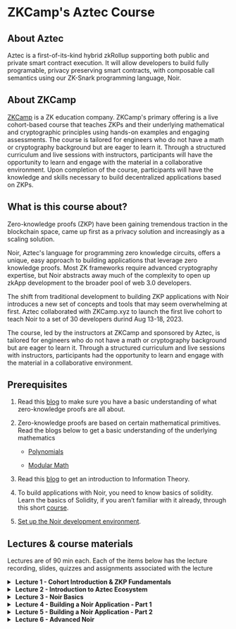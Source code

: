 # ZKCamp's Aztec Course

## About Aztec
Aztec is a first-of-its-kind hybrid zkRollup supporting both public and private smart contract execution.  It will allow developers to build fully programable, privacy preserving smart contracts, with composable call semantics using our ZK-Snark programming language, Noir.

## About ZKCamp
[ZKCamp](www.zkcamp.xyz) is a ZK education company. ZKCamp's primary offering is a live cohort-based course that teaches ZKPs and their underlying mathematical and cryptographic principles using hands-on examples and engaging assessments. The course is tailored for engineers who do not have a math or cryptography background but are eager to learn it. Through a structured curriculum and live sessions with instructors, participants will have the opportunity to learn and engage with the material in a collaborative environment. Upon completion of the course, participants will have the knowledge and skills necessary to build decentralized applications based on ZKPs.


## What is this course about?

Zero-knowledge proofs (ZKP) have been gaining tremendous traction in the blockchain space, came up first as a privacy solution and increasingly as a scaling solution.

Noir, Aztec's language for programming zero knowledge circuits, offers a unique, easy approach to building applications that leverage zero knowledge proofs. Most ZK frameworks require advanced cryptography expertise, but Noir abstracts away much of the complexity to open up zkApp development to the broader pool of web 3.0 developers.

The shift from traditional development to building ZKP applications with Noir introduces a new set of concepts and tools that may seem overwhelming at first. Aztec collaborated with ZKCamp.xyz to launch the first live cohort to teach Noir to a set of 30 developers durind Aug 13-18, 2023. 

 The course, led by the instructors at ZKCamp and sponsored by Aztec, is tailored for engineers who do not have a math or cryptography background but are eager to learn it. Through a structured curriculum and live sessions with instructors, participants had the opportunity to learn and engage with the material in a collaborative environment. 

## Prerequisites

1. Read this [blog](https://www.zkcamp.xyz/blog/what-is-a-zkp-anyway) to make sure you have a basic understanding of what zero-knowledge proofs are all about.
2. Zero-knowledge proofs are based on certain mathematical primitives. Read the blogs below to get a basic understanding of the underlying mathematics

    * [Polynomials](https://www.zkcamp.xyz/blog/you-cant-understand-zkps-without-understanding-polynomials)

    * [Modular Math](https://www.zkcamp.xyz/blog/why-we-use-modular-math-for-zero-knowledge-proofs)

3. Read this [blog](https://www.zkcamp.xyz/blog/information-theory) to get an introduction to Information Theory.

4. To build applications with Noir, you need to know basics of solidity. Learn the basics of Solidity, if you aren’t familiar with it already, through this short [course](https://cryptozombies.io/en/solidity).

5. [Set up the Noir development environment](https://noir-lang.org/getting_started/nargo_installation/#option-1-noirup).

## Lectures & course materials
Lectures are of 90 min each. Each of the items below has the lecture recording, slides, quizzes and assignments associated with the lecture

<details>
<summary><b>&nbsp;Lecture 1 - Cohort Introduction & ZKP Fundamentals</b></summary>
<br/>
It’s like the first day of school! This is when you will meet with your fellow ZKCampers who will be your ride or die for the next 1 week. We will also review the curriculum, set expectations, and cover some of the Zero-Knowledge Proofs fundamentals.

<br/>
<li><a href = "">Recording</a></li>
<li><a href = "https://docs.google.com/presentation/d/e/2PACX-1vR7nYLpmDcvo61PXX1t_uDdHjAFpAyJRAHYVSY0Ogzt6K6_eZgVZQAXRxIAQI4znf2gba2IE59trzCv/pub?start=false&loop=false&delayms=3000">Slides</a></li>
</details>

<details>
<summary><b>&nbsp;Lecture 2 - Introduction to Aztec Ecosystem</b></summary>
<br/>
We will introduce you to Noir, which is the private smart contract language that you will use to deploy apps on the Aztec network. You will also learn how Noir fits into the blockchain ecosystem and how it compares to some existing domain-specific languages like Circom.

<br/>
<li><a href = "">Recording</a></li>
<li><a href = "https://docs.google.com/presentation/d/13ZYuCStLETBojSshZ1NIorDFa3dqirvJKCE2yjoqCMY/preview?usp=embed_googleplus">Slides</a></li>
</details>

<details>
<summary><b>&nbsp;Lecture 3 - Noir Basics</b></summary>
<br/>
We will dive into the basics of the Noir language by walking through a collection of Noir programs which cover all the concepts of the language. You will also use these newly found skills to build a toy program with Noir.

<br/>
<li><a href = "">Recording</a></li>
<li><a href = "https://docs.google.com/presentation/d/e/2PACX-1vTRpVg9MbqNSwzHXsgJzWopxmbfPO3Lc-ZAeqA73hlrsj_B7LptI1_dDWXOwCNhjmRS48zHkTEpb4dY/pub?start=false&loop=false&delayms=3000">Slides</a></li>
<li><a href="./quiz/noir-basics.md">Quiz - Noir Basics</a></li>
<li><a href="https://github.com/ZKCamp/noir-toy-hashing-assignment">Assignment - Toy hashing alogrithm in Noir</a></li>
</details>

<details>
<summary><b>&nbsp;Lecture 4 - Building a Noir Application - Part 1</b></summary>
<br/>
Just knowing the Noir programming language is not enough. To build private and decentralized applications, you will learn how to setup a project, use Noir CLI, generate a verifier contract, and also integrate it with the frontend. By the end, you will be fully equipped to write and deploy Noir applications.

<br/>
<li><a href = "">Recording</a></li>
<li><a href = "https://docs.google.com/presentation/d/e/2PACX-1vRZXMqGfC627bK0zVODX6URgiZAhurbhxULWIgLzSigvuRmUJ4YmAP4Sv09fJ96lf-CPAG2uFPrweoY/pub?start=false&loop=false&delayms=3000">Slides</a></li>
<li> 
    Reading Material - Refer to the following branches of <a href="https://github.com/ZKCamp/noir-voting">this</a> repo
    <ul>
        <li><a href = "https://github.com/ZKCamp/noir-voting/tree/1-identity-commitments">1-identity-commitments</a></li>
        <li><a href = "https://github.com/ZKCamp/noir-voting/tree/2-merkle-trees">2-merkle-trees</a></li>
    </ul>

</li> 
</details>

<details>
<summary><b>&nbsp;Lecture 5 - Building a Noir Application - Part 2</b></summary>
<br/>
Part 2 of Building a Noir Application

<br/>
<li><a href = "">Recording</a></li>
<li><a href = "https://docs.google.com/presentation/d/e/2PACX-1vQ-L6f9yc-zoCPrkVuOPphsZC1H6HOU--N03AxR3lmDyE83mYCaB4gnA-BSuYOvBiHX6E_KXg-UpSjN/pub?start=false&loop=false&delayms=3000">Slides</a></li>
<li><a href = "https://github.com/ZKCamp/stealthdrop-assignment">Assignment - StealthDrop in Noir</a></li>
<li> 
    Reading Material - Refer to the following branches of <a href="https://github.com/ZKCamp/noir-voting">this</a> repo
    <ul>
        <li><a href = "https://github.com/ZKCamp/noir-voting/tree/3-smart-contracts">3-smart-contracts</a></li>
        <li><a href = "https://github.com/ZKCamp/noir-voting/tree/4-nullifier">4-nullifier</a></li>
        <li><a href = "https://github.com/ZKCamp/noir-voting/tree/5-integration-tests">5-integration-tests</a></li>
    </ul>

</li> 
</details>

<details>
<summary><b>&nbsp;Lecture 6 - Advanced Noir</b></summary>
<br/>
After understanding the fundamentals, we will cover some advanced topics so that you can understand Noir at a deeper level. We will dive into topics such as Noir's novel intermediate representation (ACIR), constraints optimizations, and security.

<br/>
<li><a href = "">Recording</a></li>
<li><a href = "https://docs.google.com/presentation/d/e/2PACX-1vSamWI7cXmA8LxkBqMrHG983saaThhLsuc5h45dhbOvGeG2n5-MuR7lBcLqpBjIqQHFp2t2uL50HNIz/pub?start=false&loop=false&delayms=3000">Slides (Rajesh)</a></li>
<li><a href = "https://docs.google.com/presentation/d/1FTiDRAAGBvs7UiQMQTcqeS6uO4ko2CbhRfU4c80k9LM/edit#slide=id.g23d1b8ba2aa_0_199">Slides (Josh)</a></li>
<li> 
    Reading Material - Refer to the following branches of <a href="https://github.com/ZKCamp/noir-voting">this</a> repo
    <ul>
        <li><a href = "https://github.com/ZKCamp/noir-voting/tree/6-security">6-security</a></li>
    </ul>

</li> 
</details>
<br/>
